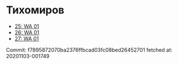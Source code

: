 # Тихомиров
- [25: WA 01](25.md)
- [26: WA 01](26.md)
- [27: WA 01](27.md)

Commit: f7895872070ba2376ffbcad03fc08bed26452701
 fetched at: 20201103-001749
